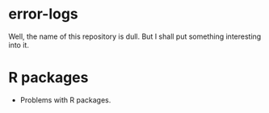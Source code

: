 # error-logs
Well, the name of this repository is dull. But I shall put something interesting into it.

# R packages
* Problems with R packages.
